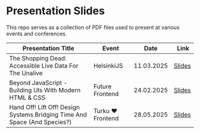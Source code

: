 # Presentation Slides

This repo serves as a collection of PDF files used to present at various events and conferences.

| Presentation Title                                      | Event           | Date       |  Link                                                    |
| ------------------------------------------------------- | --------------- | ---------- | -------------------------------------------------------- |
| The Shopping Dead: Accessible Live Data For The Unalive | HelsinkiJS | 11.03.2025 | [Slides](2025-03-11--helsinki-js--the-shopping-dead.pdf) |
| Beyond JavaScript - Building UIs With Modern HTML & CSS | Future Frontend | 24.02.2025 | [Slides](2025-02-24--future-frontend--beyond-javascript.pdf) |
| Hand Off! Lift Off! Design Systems Bridging Time And Space (And Species?)  | Turku ❤️ Frontend | 28.05.2025 | [Slides](2025-05-28--turku-frontend--hand-off-lift-off.pdf) |
